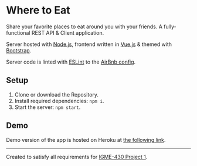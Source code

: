 Where to Eat
============
Share your favorite places to eat around you with your friends.  A fully-functional REST API & Client application.

Server hosted with [Node.js](https://nodejs.org/en/), frontend written in [Vue.js](https://vuejs.org) & themed with [Bootstrap](https://getbootstrap.com).

Server code is linted with [ESLint](https://eslint.org) to the [AirBnb config](https://www.npmjs.com/package/eslint-config-airbnb).

Setup
-----
1. Clone or download the Repository.
2. Install required dependencies: ```npm i```.
3. Start the server: ```npm start```.

Demo
----
Demo version of the app is hosted on Heroku at [the following link](https://txm5483-430-project1.herokuapp.com).

---
Created to satisfy all requirements for [IGME-430 Project 1](https://github.com/tonethar/IGME-430-Spring-2021/blob/main/projects/project-1.md).
